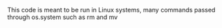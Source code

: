This code is meant to be run in Linux systems, many commands passed through
os.system such as rm and mv
